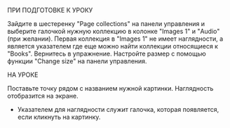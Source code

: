 ПРИ ПОДГОТОВКЕ К УРОКУ

Зайдите в шестеренку "Page collections" на панели управления и выберите галочкой нужную коллекцию в колонке "Images 1" и "Audio" (при желании). Первая коллекция в "Images 1" не имеет наглядности, а является указателем где еще можно найти коллекции относящиеся к "Books". Вернитесь в упражнение. Настройте размер с помощью функции "Change size" на панели управления.

НА УРОКЕ

Поставьте точку рядом с названием нужной картинки. Наглядность отобразится на экране.

* Указателем для наглядности служит галочка, которая появляется, если кликнуть на картинку.
